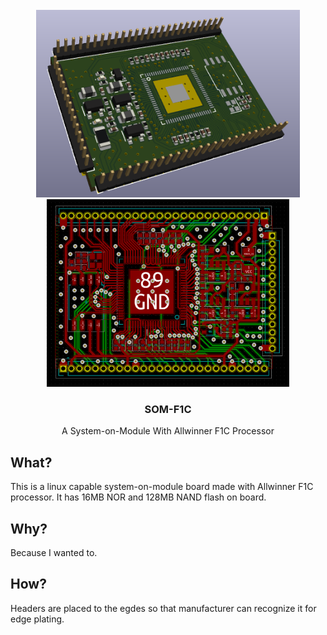 <div id="top"></div>

<br />
<div align="center">
  <a href="https://github.com/serhaturtis/SOM-F1C">
    <img src="outputs/images/board_without_cuts.png" alt="SOM-F1C" height="300">
    <img src="outputs/pcb/pcb.PNG" alt="SOM-F1C" height="300">
  </a>

<h3 align="center">SOM-F1C</h3>

  <p align="center">
    A System-on-Module With Allwinner F1C Processor 
  </p>
</div>


<!-- WHAT -->
## What?

This is a linux capable system-on-module board made with Allwinner F1C processor. It has 16MB NOR and 128MB NAND flash on board. 

## Why?

Because I wanted to.

## How?

Headers are placed to the egdes so that manufacturer can recognize it for edge plating.
